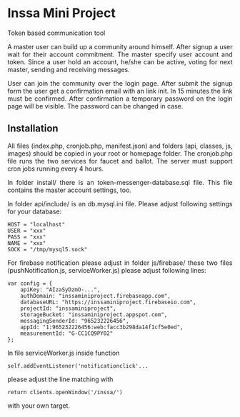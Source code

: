 # Inssa Mini Project

Token based communication tool

<p align="justify">
A master user can build up a community around himself. After signup a user wait for their account commitment. The master specify user account and token.
Since a user hold an account, he/she can be active, voting for next master, sending and receiving messages.
</p>


<p align="justify">
User can join the community over the login page. After submit the signup form the user get a confirmation email with an link init. 
In 15 minutes the link must be confirmed. After confirmation a temporary password on the login page will be visible.
The password can be changed in case.
</p>

## Installation

<p align="justify">
All files (index.php, cronjob.php, manifest.json) and folders (api, classes, js, images) should be copied in your root or homepage folder.
The cronjob.php file runs the two services for faucet and ballot. The server must support cron jobs running every 4 hours.
</p>

<p align="justify">
In folder install/ there is an token-messenger-database.sql file. This file contains the master account settings, too.
</p>

<p align="justify">
In folder api/include/ is an db.mysql.ini file. Please adjust following settings for your database:
</p>

```
HOST = "localhost"
USER = "xxx"
PASS = "xxx"
NAME = "xxx"
SOCK = "/tmp/mysql5.sock"
```

<p align="justify">
For firebase notification please adjust in folder js/firebase/ these two files (pushNotification.js, serviceWorker.js)
please adjust following lines:
</p>

```
var config = {
    apiKey: "AIzaSyDzmO-...",
    authDomain: "inssaminiproject.firebaseapp.com",
    databaseURL: "https://inssaminiproject.firebaseio.com",
    projectId: "inssaminiproject",
    storageBucket: "inssaminiproject.appspot.com",
    messagingSenderId: "965232226456",
    appId: "1:965232226456:web:facc3b298da14f1cf5e0ed",
    measurementId: "G-CC1CQ9PY02"
};
```

In file serviceWorker.js inside function 
```
self.addEventListener('notificationclick'...
``` 
please adjust the line matching with 
```
return clients.openWindow('/inssa/')
``` 
with your own target.